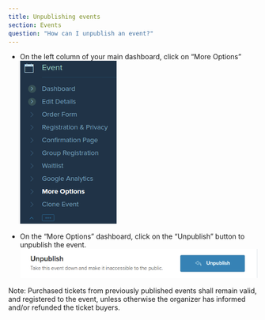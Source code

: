 ```yaml
---
title: Unpublishing events
section: Events
question: "How can I unpublish an event?"
---
```


* On the left column of your main dashboard, click on “More Options”<br>
  ![](images/more-options-menu.png)

* On the “More Options” dashboard, click on the “Unpublish” button to unpublish the event.<br>
  ![](images/unpublish-button.png)

Note: Purchased tickets from previously published events shall remain valid, and registered to the event, unless otherwise the organizer has informed and/or refunded the ticket buyers.
